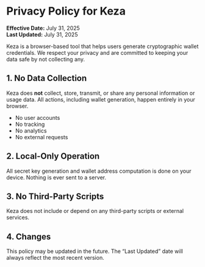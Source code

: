 # Privacy Policy for Keza

**Effective Date:** July 31, 2025  
**Last Updated:** July 31, 2025

Keza is a browser-based tool that helps users generate cryptographic wallet credentials. We respect your privacy and are committed to keeping your data safe by not collecting any.

## 1. No Data Collection

Keza does **not** collect, store, transmit, or share any personal information or usage data. All actions, including wallet generation, happen entirely in your browser.

- No user accounts  
- No tracking  
- No analytics  
- No external requests  

## 2. Local-Only Operation

All secret key generation and wallet address computation is done on your device. Nothing is ever sent to a server.

## 3. No Third-Party Scripts

Keza does not include or depend on any third-party scripts or external services.

## 4. Changes

This policy may be updated in the future. The “Last Updated” date will always reflect the most recent version.
